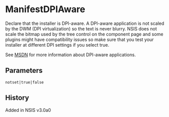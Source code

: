 # ManifestDPIAware

Declare that the installer is DPI-aware. A DPI-aware application is not scaled by the DWM (DPI virtualization) so the text is never blurry. NSIS does not scale the bitmap used by the tree control on the component page and some plugins might have compatibility issues so make sure that you test your installer at different DPI settings if you select true.

See [MSDN][1] for more information about DPI-aware applications.

## Parameters

    notset|true|false

## History

Added in NSIS v3.0a0

[1]: http://msdn.microsoft.com/en-us/library/dd464660
